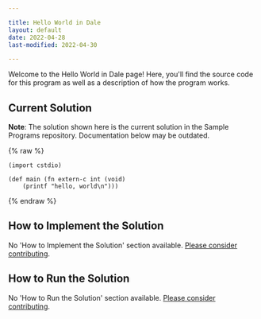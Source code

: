 ```yaml
---

title: Hello World in Dale
layout: default
date: 2022-04-28
last-modified: 2022-04-30

---
```


Welcome to the Hello World in Dale page! Here, you'll find the source code for this program as well as a description of how the program works.

## Current Solution

**Note**: The solution shown here is the current solution in the Sample Programs repository. Documentation below may be outdated.

{% raw %}

```Dale
(import cstdio)

(def main (fn extern-c int (void)
    (printf "hello, world\n")))
```

{% endraw %}

## How to Implement the Solution

No 'How to Implement the Solution' section available. [Please consider contributing](https://github.com/TheRenegadeCoder/sample-programs-website).

## How to Run the Solution

No 'How to Run the Solution' section available. [Please consider contributing](https://github.com/TheRenegadeCoder/sample-programs-website).